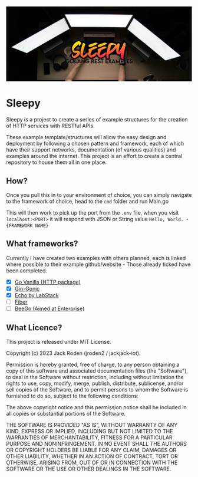 ![enter image description here](1695680188215.jpeg)
# Sleepy
Sleepy is a project to create a series of example structures for the creation of HTTP services with RESTful APIs.

These example template/structures will allow the easy design and deployment by following a chosen pattern and framework, each of which have their support networks, documentation (of various qualities) and examples around the internet. This project is an effort to create a central repository to house them all in one place.

## How?
Once you pull this in to your environment of choice, you can simply navigate to the framework of choice, head to the `cmd` folder and run Main.go

This will then work to pick up the port from the `.env` file, when you visit `localhost:<PORT>` it will respond with JSON or String value `Hello, World. - {FRAMEWORK NAME}`

## What frameworks?
Currently I have created two examples with others planned, each is linked where possible to their example github/website - Those already ticked have been completed.
 - [x] [Go Vanilla (HTTP package)](https://cs.opensource.google/go/go)
 - [x] [Gin-Gonic](https://github.com/gin-gonic/gin)
 - [x] [Echo by LabStack](https://github.com/labstack/echo)
 - [ ] [Fiber](https://github.com/gofiber/fiber)
 - [ ] [BeeGo (Aimed at Enterprise)](https://github.com/beego/beego)

## What Licence?
This project is released under MIT License.

Copyright (c) 2023 Jack Roden (jroden2 / jackjack-iot).

Permission is hereby granted, free of charge, to any person obtaining a copy
of this software and associated documentation files (the "Software"), to deal
in the Software without restriction, including without limitation the rights
to use, copy, modify, merge, publish, distribute, sublicense, and/or sell
copies of the Software, and to permit persons to whom the Software is
furnished to do so, subject to the following conditions:

The above copyright notice and this permission notice shall be included in all
copies or substantial portions of the Software.

THE SOFTWARE IS PROVIDED "AS IS", WITHOUT WARRANTY OF ANY KIND, EXPRESS OR
IMPLIED, INCLUDING BUT NOT LIMITED TO THE WARRANTIES OF MERCHANTABILITY,
FITNESS FOR A PARTICULAR PURPOSE AND NONINFRINGEMENT. IN NO EVENT SHALL THE
AUTHORS OR COPYRIGHT HOLDERS BE LIABLE FOR ANY CLAIM, DAMAGES OR OTHER
LIABILITY, WHETHER IN AN ACTION OF CONTRACT, TORT OR OTHERWISE, ARISING FROM,
OUT OF OR IN CONNECTION WITH THE SOFTWARE OR THE USE OR OTHER DEALINGS IN THE SOFTWARE.

